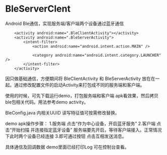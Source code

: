# BleServerClent
Android Ble通信，实现服务端/客户端两个设备通过蓝牙通信


        <activity android:name=".BleClientActivity"></activity>
        <activity android:name=".BleServerActivity">
            <intent-filter>
                <action android:name="android.intent.action.MAIN" />

                <category android:name="android.intent.category.LAUNCHER" />
            </intent-filter>
        </activity>

因只做基础通信，方便期间将 BleClientActivity 和 BleServerActivity 放在在一起。通过修改配置文件的启动Activity来打包成不同的服务端和客户端。

使用的时候，可先下载运行demo，打包服务端和客户端 apk看效果，然后拷贝ble包相关代码。用法参考demo activity。

BleConfig.java 内相关UUID 读写特征值可按需修改替换。

demo apk操作步骤：
1.服务端 点击“作为中心设备，开启蓝牙服务”
2.客户端 点击“开始扫描 并连接指定蓝牙设备”
服务端要先开启，等待客户端接入。正常情况下此时两个设备已经连接
3.即可通过按钮 点击互相发送消息。

具体通信及回调数据 demo里面已经打印Log 可在控制台查看。

     

